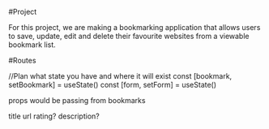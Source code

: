 #Project

For this project, we are making a bookmarking application that allows users to save, update, edit and delete their favourite websites from a viewable bookmark list. 

#Routes

//Plan what state you have and where it will exist
const [bookmark, setBookmark] = useState()
const [form, setForm] = useState()



props would be passing from bookmarks 

title
url
rating?
description?
